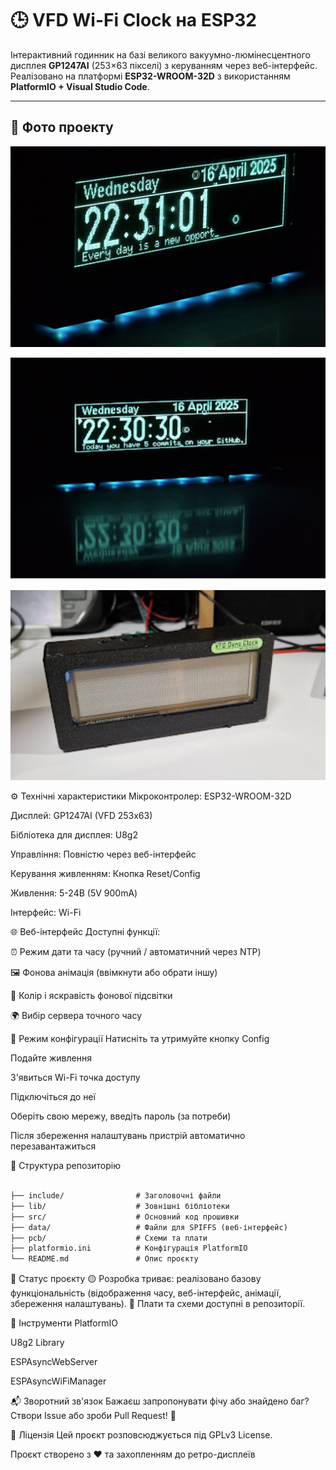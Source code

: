 # 🕒 VFD Wi-Fi Clock на ESP32

Інтерактивний годинник на базі великого вакуумно-люмінесцентного дисплея **GP1247AI** (253×63 пікселі) з керуванням через веб-інтерфейс. Реалізовано на платформі **ESP32-WROOM-32D** з використанням **PlatformIO + Visual Studio Code**.

---

## 📸 Фото проекту

![Фото годинника](images/img1.png)

![Фото годинника](images/img2.png)

![Фото годинника](images/img3.png)

⚙️ Технічні характеристики
Мікроконтролер: ESP32-WROOM-32D

Дисплей: GP1247AI (VFD 253x63)

Бібліотека для дисплея: U8g2

Управління: Повністю через веб-інтерфейс

Керування живленням: Кнопка Reset/Config

Живлення: 5-24В (5V 900mA)

Інтерфейс: Wi-Fi

🌐 Веб-інтерфейс
Доступні функції:

⏰ Режим дати та часу (ручний / автоматичний через NTP)

🖼️ Фонова анімація (ввімкнути або обрати іншу)

🌈 Колір і яскравість фонової підсвітки

🌍 Вибір сервера точного часу

🔄 Режим конфігурації
Натисніть та утримуйте кнопку Config

Подайте живлення

З'явиться Wi-Fi точка доступу

Підключіться до неї

Оберіть свою мережу, введіть пароль (за потреби)

Після збереження налаштувань пристрій автоматично перезавантажиться

📁 Структура репозиторію

```markdown

├── include/                # Заголовочні файли
├── lib/                    # Зовнішні бібліотеки
├── src/                    # Основний код прошивки
├── data/                   # Файли для SPIFFS (веб-інтерфейс)
├── pcb/                    # Схеми та плати
├── platformio.ini          # Конфігурація PlatformIO
└── README.md               # Опис проєкту
```

🧪 Статус проєкту
🟡 Розробка триває: реалізовано базову функціональність (відображення часу, веб-інтерфейс, анімації, збереження налаштувань).
📌 Плати та схеми доступні в репозиторії.

🧰 Інструменти
PlatformIO

U8g2 Library

ESPAsyncWebServer

ESPAsyncWiFiManager

📬 Зворотний зв'язок
Бажаєш запропонувати фічу або знайдено баг? Створи Issue або зроби Pull Request! 🤝

📜 Ліцензія
Цей проєкт розповсюджується під GPLv3 License.

Проєкт створено з ❤️ та захопленням до ретро-дисплеїв
